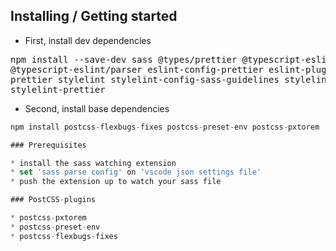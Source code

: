 ## Installing / Getting started

* First, install dev dependencies
<pre>npm install --save-dev sass @types/prettier @typescript-eslint/eslint-plugin 
@typescript-eslint/parser eslint-config-prettier eslint-plugin-prettier eslint-plugin-react-hooks 
prettier stylelint stylelint-config-sass-guidelines stylelint-config-standard-scss stylelint-order 
stylelint-prettier</pre>

* Second, install base dependencies
```javascript
npm install postcss-flexbugs-fixes postcss-preset-env postcss-pxtorem

### Prerequisites

* install the sass watching extension
* set 'sass parse config' on 'vscode json settings file'
* push the extension up to watch your sass file

### PostCSS-plugins

* postcss-pxtorem
* postcss-preset-env
* postcss-flexbugs-fixes


